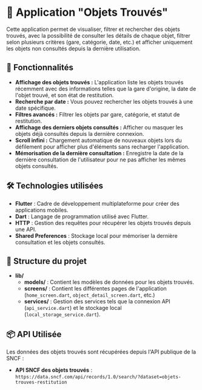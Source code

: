 # 📱 Application "Objets Trouvés"

Cette application permet de visualiser, filtrer et rechercher des objets trouvés, avec la possibilité de consulter les détails de chaque objet, filtrer selon plusieurs critères (gare, catégorie, date, etc.) et afficher uniquement les objets non consultés depuis la dernière utilisation.

## 📝 Fonctionnalités

- **Affichage des objets trouvés :** L'application liste les objets trouvés récemment avec des informations telles que la gare d'origine, la date de l'objet trouvé, et son état de restitution.
- **Recherche par date :** Vous pouvez rechercher les objets trouvés à une date spécifique.
- **Filtres avancés :** Filtrer les objets par gare, catégorie, et statut de restitution.
- **Affichage des derniers objets consultés :** Afficher ou masquer les objets déjà consultés depuis la dernière connexion.
- **Scroll infini :** Chargement automatique de nouveaux objets lors du défilement pour afficher plus d'éléments sans recharger l'application.
- **Mémorisation de la dernière consultation :** Enregistre la date de la dernière consultation de l'utilisateur pour ne pas afficher les mêmes objets consultés.

## 🛠️ Technologies utilisées

- **Flutter** : Cadre de développement multiplateforme pour créer des applications mobiles.
- **Dart** : Langage de programmation utilisé avec Flutter.
- **HTTP** : Gestion des requêtes pour récupérer les objets trouvés depuis une API.
- **Shared Preferences** : Stockage local pour mémoriser la dernière consultation et les objets consultés.

## 📂 Structure du projet

- **lib/**
  - **models/** : Contient les modèles de données pour les objets trouvés.
  - **screens/** : Contient les différentes pages de l'application (`home_screen.dart`, `object_detail_screen.dart`, etc.)
  - **services/** : Gestion des services tels que la connexion API (`api_service.dart`) et le stockage local (`local_storage_service.dart`).

## 📦 API Utilisée

Les données des objets trouvés sont récupérées depuis l'API publique de la SNCF :

- **API SNCF des objets trouvés** : `https://data.sncf.com/api/records/1.0/search/?dataset=objets-trouves-restitution`
